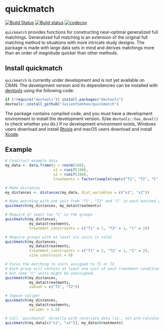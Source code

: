 # quickmatch

[![Build Status](https://travis-ci.org/fsavje/quickmatch.svg?branch=master)](https://travis-ci.org/fsavje/quickmatch)
[![Build status](https://ci.appveyor.com/api/projects/status/beypek5qq868d4yf/branch/master?svg=true)](https://ci.appveyor.com/project/fsavje/quickmatch/branch/master)
[![codecov](https://codecov.io/gh/fsavje/quickmatch/branch/master/graph/badge.svg)](https://codecov.io/gh/fsavje/quickmatch)

`quickmatch` provides functions for constructing near-optimal generalized full
matchings. Generalized full matching is an extension of the original full matching
method to situations with more intricate study designs. The package is made with
large data sets in mind and derives matchings more than an order of magnitude
quicker than other methods.


## Install quickmatch

`quickmatch` is currently under development and is not yet available on CRAN. The
development version and its dependencies can be installed with
[devtools](https://github.com/hadley/devtools) using the following code:
```R
if (!require("devtools")) install.packages("devtools")
devtools::install_github("JasjeetSekhon/quickmatch")
```

The package contains compiled code, and you must have a development environment
to install the development version. (Use `devtools::has_devel()` to check whether
you do.) If no development environment exists, Windows users download and install
[Rtools](https://cran.r-project.org/bin/windows/Rtools/) and macOS users download
and install [Xcode](https://itunes.apple.com/us/app/xcode/id497799835).

## Example

```R
# Construct example data
my_data <- data.frame(y = rnorm(100),
                      x1 = runif(100),
                      x2 = runif(100),
                      treatments = factor(sample(rep(c("T1", "T2", "C", "C"), 25))))

# Make distances
my_distances <- distances(my_data, dist_variables = c("x1", "x2"))

# Make matching with one unit from "T1", "T2" and "C" in each matched group
quickmatch(my_distances, my_data$treatments)

# Require at least two "C" in the groups
quickmatch(my_distances,
           my_data$treatments,
           treatment_constraints = c("T1" = 1, "T2" = 1, "C" = 2))

# Require groups with at least six units in total
quickmatch(my_distances,
           my_data$treatments,
           treatment_constraints = c("T1" = 1, "T2" = 1, "C" = 2),
           size_constraint = 6)

# Focus the matching to units assigned to T1 or T2.
# Each group will contain at least one unit of each treatment condition,
# but some "C" units might be unassigned.
quickmatch(my_distances,
           my_data$treatments,
           subset = c("T1", "T2"))

# Impose caliper
quickmatch(my_distances,
           my_data$treatments,
           caliper = 1.2)

# Call `quickmatch` directly with covariate data (ie., not pre-calculating distances)
quickmatch(my_data[c("x1", "x2")], my_data$treatments)
```
